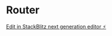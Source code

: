 # Router

[Edit in StackBlitz next generation editor ⚡️](https://stackblitz.com/~/github.com/Ace-Aryal/Router)
